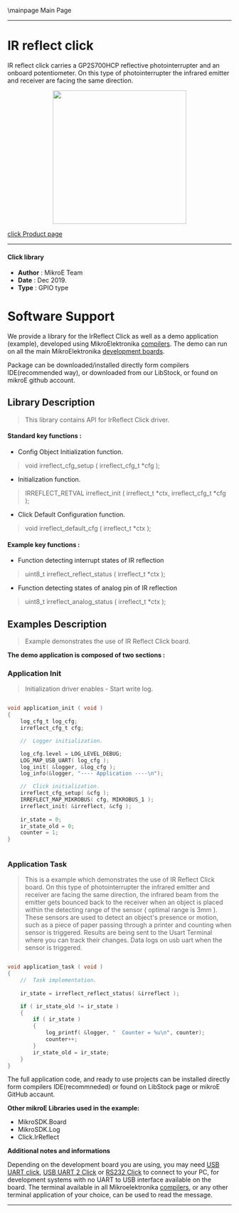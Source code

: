 \mainpage Main Page
 
 

---
# IR reflect click

IR reflect click carries a GP2S700HCP reflective photointerrupter and an onboard potentiometer. On this type of photointerrupter the infrared emitter and receiver are facing the same direction.

<p align="center">
  <img src="https://download.mikroe.com/images/click_for_ide/irreflect_click.png" height=300px>
</p>

[click Product page](https://www.mikroe.com/ir-reflect-click)

---


#### Click library 

- **Author**        : MikroE Team
- **Date**          : Dec 2019.
- **Type**          : GPIO type


# Software Support

We provide a library for the IrReflect Click 
as well as a demo application (example), developed using MikroElektronika 
[compilers](https://shop.mikroe.com/compilers). 
The demo can run on all the main MikroElektronika [development boards](https://shop.mikroe.com/development-boards).

Package can be downloaded/installed directly form compilers IDE(recommended way), or downloaded from our LibStock, or found on mikroE github account. 

## Library Description

> This library contains API for IrReflect Click driver.

#### Standard key functions :

- Config Object Initialization function.
> void irreflect_cfg_setup ( irreflect_cfg_t *cfg ); 
 
- Initialization function.
> IRREFLECT_RETVAL irreflect_init ( irreflect_t *ctx, irreflect_cfg_t *cfg );

- Click Default Configuration function.
> void irreflect_default_cfg ( irreflect_t *ctx );


#### Example key functions :

- Function detecting interrupt states of IR reflection
> uint8_t irreflect_reflect_status ( irreflect_t *ctx );
 
- Function detecting states of analog pin of IR reflection
> uint8_t irreflect_analog_status ( irreflect_t *ctx );


## Examples Description

> Example demonstrates the use of IR Reflect Click board.

**The demo application is composed of two sections :**

### Application Init 

> Initialization driver enables - Start write log.

```c

void application_init ( void )
{
    log_cfg_t log_cfg;
    irreflect_cfg_t cfg;

    //  Logger initialization.

    log_cfg.level = LOG_LEVEL_DEBUG;
    LOG_MAP_USB_UART( log_cfg );
    log_init( &logger, &log_cfg );
    log_info(&logger, "---- Application ----\n");

    //  Click initialization.
    irreflect_cfg_setup( &cfg );
    IRREFLECT_MAP_MIKROBUS( cfg, MIKROBUS_1 );
    irreflect_init( &irreflect, &cfg );
    
    ir_state = 0;
    ir_state_old = 0;
    counter = 1;
}
  
```

### Application Task

> This is a example which demonstrates the use of IR Reflect Click board.
> On this type of photointerrupter the infrared emitter and receiver are facing the same direction,
> the infrared beam from the emitter gets bounced back to the receiver when an object 
> is placed within the detecting range of the sensor ( optimal range is 3mm ).
> These sensors are used to detect an object's presence or motion, such as a piece of paper passing through a printer
> and counting when sensor is triggered.
> Results are being sent to the Usart Terminal where you can track their changes.
> Data logs on usb uart when the sensor is triggered.

```c

void application_task ( void )
{
    //  Task implementation.
    
    ir_state = irreflect_reflect_status( &irreflect );

    if ( ir_state_old != ir_state )
    {
        if ( ir_state )
        {
            log_printf( &logger, "  Counter = %u\n", counter);
            counter++;
        }
        ir_state_old = ir_state;
    }
}

```

The full application code, and ready to use projects can be  installed directly form compilers IDE(recommneded) or found on LibStock page or mikroE GitHub accaunt.

**Other mikroE Libraries used in the example:** 

- MikroSDK.Board
- MikroSDK.Log
- Click.IrReflect

**Additional notes and informations**

Depending on the development board you are using, you may need 
[USB UART click](https://shop.mikroe.com/usb-uart-click), 
[USB UART 2 Click](https://shop.mikroe.com/usb-uart-2-click) or 
[RS232 Click](https://shop.mikroe.com/rs232-click) to connect to your PC, for 
development systems with no UART to USB interface available on the board. The 
terminal available in all Mikroelektronika 
[compilers](https://shop.mikroe.com/compilers), or any other terminal application 
of your choice, can be used to read the message.



---
